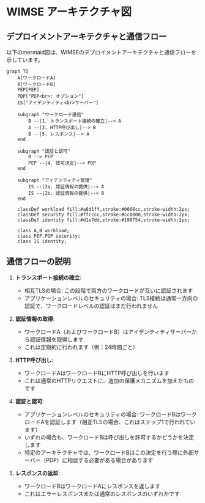 # WIMSE アーキテクチャ図

## デプロイメントアーキテクチャと通信フロー

以下のmermaid図は、WIMSEのデプロイメントアーキテクチャと通信フローを示しています。

```mermaid
graph TD
    A[ワークロードA]
    B[ワークロードB]
    PEP[PEP]
    PDP["PDP<br>: オプション"]
    IS["アイデンティティ<br>サーバー"]

    subgraph "ワークロード通信"
        B --|1. トランスポート接続の確立|--> A
        A --|3. HTTP呼び出し|--> B
        B --|5. レスポンス|--> A
    end
    
    subgraph "認証と認可"
        B --> PEP
        PEP --|4. 認可決定|--> PDP
    end
    
    subgraph "アイデンティティ管理"
        IS --|2a. 認証情報の提供|--> A
        IS --|2b. 認証情報の提供|--> B
    end
    
    classDef workload fill:#a8d1ff,stroke:#0066cc,stroke-width:2px;
    classDef security fill:#ffcccc,stroke:#cc0000,stroke-width:2px;
    classDef identity fill:#d1e7dd,stroke:#198754,stroke-width:2px;
    
    class A,B workload;
    class PEP,PDP security;
    class IS identity;
```

## 通信フローの説明

1. **トランスポート接続の確立**:
   - 相互TLSの場合: この段階で両方のワークロードが互いに認証されます
   - アプリケーションレベルのセキュリティの場合: TLS接続は通常一方向の認証で、ワークロードレベルの認証はまだ行われません

2. **認証情報の取得**:
   - ワークロードA（およびワークロードB）はアイデンティティサーバーから認証情報を取得します
   - これは定期的に行われます（例：24時間ごと）

3. **HTTP呼び出し**:
   - ワークロードAはワークロードBにHTTP呼び出しを行います
   - これは通常のHTTPリクエストに、追加の保護メカニズムを加えたものです

4. **認証と認可**:
   - アプリケーションレベルのセキュリティの場合: ワークロードBはワークロードAを認証します（相互TLSの場合、これはステップ1で行われています）
   - いずれの場合も、ワークロードBは呼び出しを許可するかどうかを決定します
   - 特定のアーキテクチャでは、ワークロードBはこの決定を行う際に外部サーバー（PDP）に相談する必要がある場合があります

5. **レスポンスの返却**:
   - ワークロードBはワークロードAにレスポンスを返します
   - これはエラーレスポンスまたは通常のレスポンスのいずれかです

